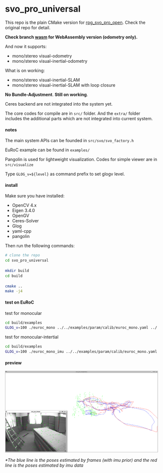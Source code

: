 # svo_pro_universal

This repo is the plain CMake version for [rpg_svo_pro_open](https://github.com/uzh-rpg/rpg_svo_pro_open). Check the original repo for detail.

**Check branch [wasm](https://github.com/Jianxff/svo_pro_universal/tree/wasm) for WebAssembly version (odometry only).**

And now it supports:
- mono/stereo visual-odometry
- mono/stereo visual-inertial-odometry

What is on working:
- mono/stereo visual-inertial-SLAM
- mono/stereo visual-inertial-SLAM with loop closure

**No Bundle-Adjustment**.
**Still on working**.

Ceres backend are not integrated into the system yet.

The core codes for compile are in `src/` folder. 
And the `extra/` folder includes the additional parts which are not integrated into current system.


#### notes
The main system APIs can be founded in `src/svo/svo_factory.h`

EuRoC example can be found in `examples/`

Pangolin is used for lightweight visualization. Codes for simple viewer are in `src/visualize`

Type `GLOG_v=${level}` as command prefix to set glogv level.


#### install
Make sure you have installed:
- OpenCV 4.x
- Eigen 3.4.0
- OpenGV
- Ceres-Solver
- Glog
- yaml-cpp
- pangolin

Then run the following commands:
```sh
# clone the repo
cd svo_pro_universal

mkdir build
cd build

cmake ..
make -j4
```


#### test on EuRoC
test for monocular
```sh
cd build/examples
GLOG_v=100 ./euroc_mono ../../examples/param/calib/euroc_mono.yaml ../../examples/param/pinhole.yaml ~/dataset/euroc/V101/mav0/
```

test for monocular-intertial
```sh
cd build/examples
GLOG_v=100 ./euroc_mono_imu ../../examples/param/calib/euroc_mono.yaml ../../examples/param/pinhole_fixed.yaml ~/dataset/euroc/V101/mav0/
```

#### preview
![preview-euroc](doc/preview.png)

*\*The blue line is the poses estimated by frames (with imu prior) and the red line is the poses estimated by imu data*
